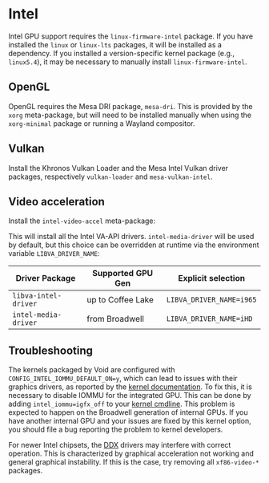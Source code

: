 # Intel

Intel GPU support requires the `linux-firmware-intel` package. If you have
installed the `linux` or `linux-lts` packages, it will be installed as a
dependency. If you installed a version-specific kernel package (e.g.,
`linux5.4`), it may be necessary to manually install `linux-firmware-intel`.

## OpenGL

OpenGL requires the Mesa DRI package, `mesa-dri`. This is provided by the `xorg`
meta-package, but will need to be installed manually when using the
`xorg-minimal` package or running a Wayland compositor.

## Vulkan

Install the Khronos Vulkan Loader and the Mesa Intel Vulkan driver packages,
respectively `vulkan-loader` and `mesa-vulkan-intel`.

## Video acceleration

Install the `intel-video-accel` meta-package:

This will install all the Intel VA-API drivers. `intel-media-driver` will be
used by default, but this choice can be overridden at runtime via the
environment variable `LIBVA_DRIVER_NAME`:

| Driver Package       | Supported GPU Gen | Explicit selection       |
|----------------------|-------------------|--------------------------|
| `libva-intel-driver` | up to Coffee Lake | `LIBVA_DRIVER_NAME=i965` |
| `intel-media-driver` | from Broadwell    | `LIBVA_DRIVER_NAME=iHD`  |

## Troubleshooting

The kernels packaged by Void are configured with
`CONFIG_INTEL_IOMMU_DEFAULT_ON=y`, which can lead to issues with their graphics
drivers, as reported by the [kernel
documentation](https://www.kernel.org/doc/html/latest/arch/x86/iommu.html#graphics-problems).
To fix this, it is necessary to disable IOMMU for the integrated GPU. This can
be done by adding `intel_iommu=igfx_off` to your [kernel
cmdline](../../kernel.md#cmdline). This problem is expected to happen on the
Broadwell generation of internal GPUs. If you have another internal GPU and your
issues are fixed by this kernel option, you should file a bug reporting the
problem to kernel developers.

For newer Intel chipsets, the [DDX](../xorg.md#ddx) drivers may interfere with
correct operation. This is characterized by graphical acceleration not working
and general graphical instability. If this is the case, try removing all
`xf86-video-*` packages.
